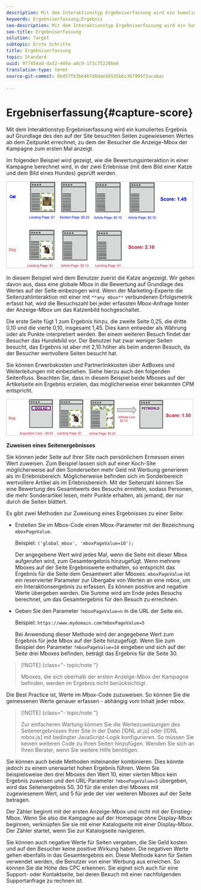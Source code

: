 ```yaml
---
description: Mit dem Interaktionstyp Ergebniserfassung wird ein kumuliertes Ergebnis auf Grundlage des den auf der Site besuchten Seiten zugewiesenen Wertes ab dem Zeitpunkt errechnet, zu dem der Besucher die Anzeige-Mbox der Kampagne zum ersten Mal anzeigt.
keywords: Ergebniserfassung;Ergebnis
seo-description: Mit dem Interaktionstyp Ergebniserfassung wird ein kumuliertes Ergebnis auf Grundlage des den auf der Site besuchten Seiten zugewiesenen Wertes ab dem Zeitpunkt errechnet, zu dem der Besucher die Anzeige-Mbox der Kampagne zum ersten Mal anzeigt.
seo-title: Ergebniserfassung
solution: Target
subtopic: Erste Schritte
title: Ergebniserfassung
topic: Standard
uuid: 977454ad-da32-449a-a8c9-1f3c75220be6
translation-type: tm+mt
source-git-commit: 8bd57fb3bb467d8dae50535b6c367995f2acabac

---
```



# Ergebniserfassung{#capture-score}

Mit dem Interaktionstyp Ergebniserfassung wird ein kumuliertes Ergebnis auf Grundlage des den auf der Site besuchten Seiten zugewiesenen Wertes ab dem Zeitpunkt errechnet, zu dem der Besucher die Anzeige-Mbox der Kampagne zum ersten Mal anzeigt.

Im folgenden Beispiel wird gezeigt, wie die Bewertungsinteraktion in einer Kampagne berechnet wird, in der zwei Erlebnisse (mit dem Bild einer Katze und dem Bild eines Hundes) geprüft werden.

![](assets/example_score.png)

In diesem Beispiel wird dem Benutzer zuerst die Katze angezeigt. Wir gehen davon aus, dass eine globale Mbox in die Bewertung auf Grundlage des Wertes auf der Seite einbezogen wird. Wenn der Marketing-Experte die Seitenzahlinteraktion mit einer mit `**any mbox**` verbundenen Erfolgsmetrik erfasst hat, wird die Besuchszahl bei jeder erfassten Mbox-Anfrage hinter der Anzeige-Mbox um das Katzenbild hochgeschaltet.

Die erste Seite fügt 1 zum Ergebnis hinzu, die zweite Seite 0,25, die dritte 0,10 und die vierte 0,10, insgesamt 1,45. Dies kann entweder als Währung oder als Punkte interpretiert werden. Bei einem weiteren Besuch findet der Besucher das Hundebild vor. Der Benutzer hat zwar weniger Seiten besucht, das Ergebnis ist aber mit 2,10 höher als beim anderen Besuch, da der Besucher wertvollere Seiten besucht hat.

Sie können Erwerbskosten und Partnerlinkkosten über AdBoxes und Weiterleitungen mit einbeziehen. Siehe hierzu auch den folgenden Seitenfluss. Beachten Sie, dass in diesem Beispiel beide Mboxes auf der Artikelseite ein Ergebnis erzielen, das möglicherweise einer bekannten CPM entspricht.

![](assets/example_score2.png)

**Zuweisen eines Seitenergebnisses**

Sie können jeder Seite auf Ihrer Site nach persönlichem Ermessen einen Wert zuweisen. Zum Beispiel lassen sich auf einer Koch-Site möglicherweise auf den Sonderseiten mehr Geld mit Werbung generieren als im Erlebnisbereich. Möglicherweise befinden sich im Sonderbereich wertvollere Artikel als im Erlebnisbereich. Mit der Seitenzahl können Sie eine Bewertung des Gesamtwerts des Besuchs ermitteln, sodass Personen, die mehr Sonderartikel lesen, mehr Punkte erhalten, als jemand, der nur durch die Seiten blättert.

Es gibt zwei Methoden zur Zuweisung eines Ergebnisses zu einer Seite:

* Erstellen Sie im Mbox-Code einen Mbox-Parameter mit der Bezeichnung `mboxPageValue`.

   Beispiel: `('global_mbox', 'mboxPageValue=10');`

   Der angegebene Wert wird jedes Mal, wenn die Seite mit dieser Mbox aufgerufen wird, zum Gesamtergebnis hinzugefügt. Wenn mehrere Mboxes auf der Seite Ergebniswerte enthalten, so entspricht das Ergebnis für die Seite dem Gesamtwert aller Mboxes. `mboxPageValue` ist ein reservierter Parameter zur Übergabe von Werten an eine mbox, um ein Interaktionsergebnis zu erfassen. Es können positive and negative Werte übergeben werden. Die Summe wird am Ende jedes Besuchs berechnet, um das Gesamtergebnis für den Besuch zu errechnen.

* Geben Sie den Parameter `?mboxPageValue=n` in die URL der Seite ein.

   Beispiel: `https://www.mydomain.com?mboxPageValue=5`

   Bei Anwendung dieser Methode wird der angegebene Wert zum Ergebnis für jede Mbox auf der Seite hinzugefügt. Wenn Sie zum Beispiel den Parameter `?mboxPageValue=10` eingeben und sich auf der Seite drei Mboxes befinden, beträgt das Ergebnis für die Seite 30.

>[!NOTE] {class="- topic/note "}
>
>Mboxes, die sich oberhalb der ersten Anzeige-Mbox der Kampagne befinden, werden im Ergebnis nicht berücksichtigt.

Die Best Practice ist, Werte im Mbox-Code zuzuweisen. So können Sie die gemessenen Werte genauer erfassen - abhängig vom Inhalt jeder mbox.

>[!NOTE] {class="- topic/note "}
>
>Zur einfacheren Wartung können Sie die Wertezuweisungen des Seitenergebnisses Ihrer Site in der Datei [!DNL at.js] oder [!DNL mbox.js] mit bedingter JavaScript-Logik konfigurieren. So müssen Sie keinen weiteren Code zu Ihren Seiten hinzufügen. Wenden Sie sich an Ihren Berater, wenn Sie weitere Hilfe benötigen.

Sie können auch beide Methoden miteinander kombinieren. Dies könnte jedoch zu einem unerwartet hohen Ergebnis führen. Wenn Sie beispielsweise den drei Mboxes den Wert 10, einer vierten Mbox kein Ergebnis zuweisen und den URL-Parameter `?mboxPageValue=5` übergeben, wird das Seitenergebnis 50, 30 für die ersten drei Mboxes mit zugewiesenem Wert, und 5 für jede der vier weiteren Mboxes auf der Seite betragen.

Der Zähler beginnt mit der ersten Anzeige-Mbox und nicht mit der Einstieg-Mbox. Wenn Sie also die Kampagne auf der Homepage ohne Display-Mbox beginnen, verknüpfen Sie sie mit einer Katalogseite mit einer Display-Mbox. Der Zähler startet, wenn Sie zur Katalogseite navigieren.

Sie können auch negative Werte für Seiten vergeben, die Sie Geld kosten und auf den Besucher keine positive Wirkung haben. Die negativen Werte gehen ebenfalls in das Gesamtergebnis ein. Diese Methode kann für Seiten verwendet werden, die Benutzer von einer Werbung aus erreichen. So können Sie die Höhe des CPC erkennen. Sie eignet sich auch für eine Support- oder Kontaktseite, bei deren Besuch mit einer nachfolgenden Supportanfrage zu rechnen ist.
